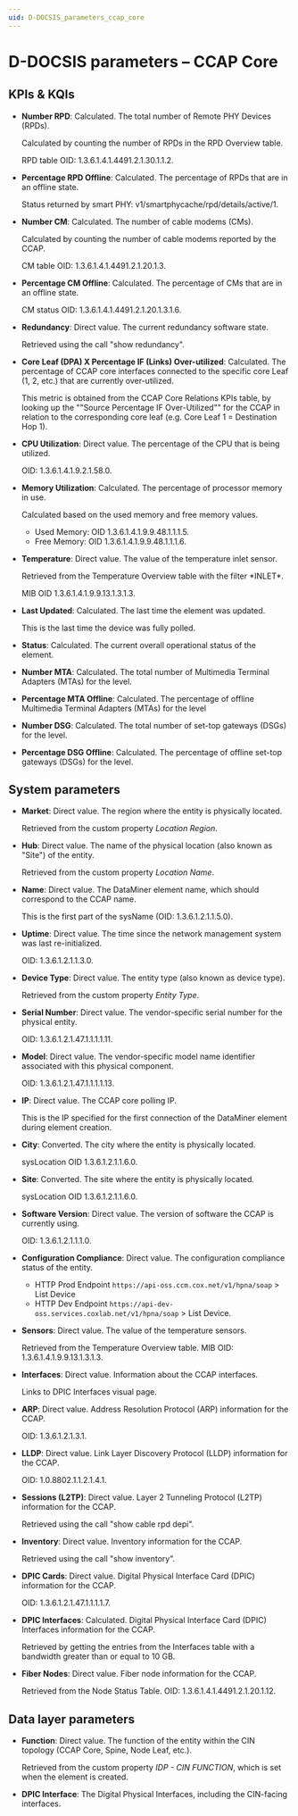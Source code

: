 ```yaml
---
uid: D-DOCSIS_parameters_ccap_core
---
```


# D-DOCSIS parameters – CCAP Core

## KPIs & KQIs

- **Number RPD**: Calculated. The total number of Remote PHY Devices (RPDs).

  Calculated by counting the number of RPDs in the RPD Overview table.

  RPD table OID: 1.3.6.1.4.1.4491.2.1.30.1.1.2.

- **Percentage RPD Offline**: Calculated. The percentage of RPDs that are in an offline state.

  Status returned by smart PHY: v1/smartphycache/rpd/details/active/1.

- **Number CM**: Calculated. The number of cable modems (CMs).

  Calculated by counting the number of cable modems reported by the CCAP.

  CM table OID: 1.3.6.1.4.1.4491.2.1.20.1.3.

- **Percentage CM Offline**: Calculated. The percentage of CMs that are in an offline state.

  CM status OID: 1.3.6.1.4.1.4491.2.1.20.1.3.1.6.

- **Redundancy**: Direct value. The current redundancy software state.

  Retrieved using the call "show redundancy".

- **Core Leaf (DPA) X Percentage IF (Links) Over-utilized**: Calculated. The percentage of CCAP core interfaces connected to the specific core Leaf (1, 2, etc.) that are currently over-utilized.

  This metric is obtained from the CCAP Core Relations KPIs table, by looking up the ""Source Percentage IF Over-Utilized"" for the CCAP in relation to the corresponding core leaf (e.g. Core Leaf 1 = Destination Hop 1).

- **CPU Utilization**: Direct value. The percentage of the CPU that is being utilized.

  OID: 1.3.6.1.4.1.9.2.1.58.0.

- **Memory Utilization**: Calculated. The percentage of processor memory in use.

  Calculated based on the used memory and free memory values.

  - Used Memory: OID 1.3.6.1.4.1.9.9.48.1.1.1.5.
  - Free Memory: OID 1.3.6.1.4.1.9.9.48.1.1.1.6.

- **Temperature**: Direct value. The value of the temperature inlet sensor.

  Retrieved from the Temperature Overview table with the filter \*INLET*.

  MIB OID 1.3.6.1.4.1.9.9.13.1.3.1.3.

- **Last Updated**: Calculated. The last time the element was updated.

  This is the last time the device was fully polled.

- **Status**: Calculated. The current overall operational status of the element.

- **Number MTA**: Calculated. The total number of Multimedia Terminal Adapters (MTAs) for the level.

- **Percentage MTA Offline**: Calculated. The percentage of offline Multimedia Terminal Adapters (MTAs) for the level

- **Number DSG**: Calculated. The total number of set-top gateways (DSGs) for the level.

- **Percentage DSG Offline**: Calculated. The percentage of offline set-top gateways (DSGs) for the level.

## System parameters

- **Market**: Direct value. The region where the entity is physically located.

  Retrieved from the custom property *Location Region*.

- **Hub**: Direct value. The name of the physical location (also known as "Site") of the entity.

  Retrieved from the custom property *Location Name*.

- **Name**: Direct value. The DataMiner element name, which should correspond to the CCAP name.

  This is the first part of the sysName (OID: 1.3.6.1.2.1.1.5.0).

- **Uptime**: Direct value. The time since the network management system was last re-initialized.

  OID: 1.3.6.1.2.1.1.3.0.

- **Device Type**: Direct value. The entity type (also known as device type).

  Retrieved from the custom property *Entity Type*.

- **Serial Number**: Direct value. The vendor-specific serial number for the physical entity.

  OID: 1.3.6.1.2.1.47.1.1.1.1.11.

- **Model**: Direct value. The vendor-specific model name identifier associated with this physical component.

  OID: 1.3.6.1.2.1.47.1.1.1.1.13.

- **IP**: Direct value. The CCAP core polling IP.

  This is the IP specified for the first connection of the DataMiner element during element creation.

- **City**: Converted. The city where the entity is physically located.

  sysLocation OID 1.3.6.1.2.1.1.6.0.

- **Site**: Converted. The site where the entity is physically located.

  sysLocation OID 1.3.6.1.2.1.1.6.0.

- **Software Version**: Direct value. The version of software the CCAP is currently using.

  OID: 1.3.6.1.2.1.1.1.0.

- **Configuration Compliance**: Direct value. The configuration compliance status of the entity.

  - HTTP Prod Endpoint `https://api-oss.ccm.cox.net/v1/hpna/soap` \> List Device
  - HTTP Dev Endpoint `https://api-dev-oss.services.coxlab.net/v1/hpna/soap` \> List Device.

- **Sensors**: Direct value. The value of the temperature sensors.

  Retrieved from the Temperature Overview table. MIB OID: 1.3.6.1.4.1.9.9.13.1.3.1.3.

- **Interfaces**: Direct value. Information about the CCAP interfaces.

  Links to DPIC Interfaces visual page.

- **ARP**: Direct value. Address Resolution Protocol (ARP) information for the CCAP.

  OID: 1.3.6.1.2.1.3.1.

- **LLDP**: Direct value. Link Layer Discovery Protocol (LLDP) information for the CCAP.

  OID: 1.0.8802.1.1.2.1.4.1.

- **Sessions (L2TP)**: Direct value. Layer 2 Tunneling Protocol (L2TP) information for the CCAP.

  Retrieved using the call "show cable rpd depi".

- **Inventory**: Direct value. Inventory information for the CCAP.

  Retrieved using the call "show inventory".

- **DPIC Cards**: Direct value. Digital Physical Interface Card (DPIC) information for the CCAP.

  OID: 1.3.6.1.2.1.47.1.1.1.1.7.

- **DPIC Interfaces**: Calculated. Digital Physical Interface Card (DPIC) Interfaces information for the CCAP.

  Retrieved by getting the entries from the Interfaces table with a bandwidth greater than or equal to 10 GB.

- **Fiber Nodes**: Direct value. Fiber node information for the CCAP.

  Retrieved from the Node Status Table. OID: 1.3.6.1.4.1.4491.2.1.20.1.12.

## Data layer parameters

- **Function**: Direct value. The function of the entity within the CIN topology (CCAP Core, Spine, Node Leaf, etc.).

  Retrieved from the custom property *IDP - CIN FUNCTION*, which is set when the element is created.

- **DPIC Interface**: The Digital Physical Interfaces, including the CIN-facing interfaces.
